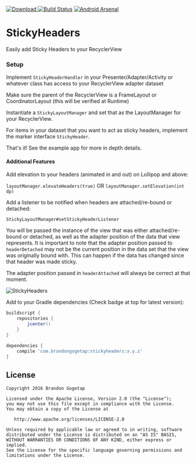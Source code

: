 [ ![Download](https://api.bintray.com/packages/bgogetap/android/StickyHeaders/images/download.svg) ](https://bintray.com/bgogetap/android/StickyHeaders/_latestVersion) [![Build Status](https://travis-ci.org/bgogetap/StickyHeaders.svg?branch=tests)](https://travis-ci.org/bgogetap/StickyHeaders)
[![Android Arsenal](https://img.shields.io/badge/Android%20Arsenal-StickyHeaders-brightgreen.svg?style=flat)](http://android-arsenal.com/details/1/3922)
# StickyHeaders
Easily add Sticky Headers to your RecyclerView

### Setup
Implement `StickyHeaderHandler` in your Presenter/Adapter/Activity or whatever class has access to your RecyclerView adapter dataset

Make sure the parent of the RecyclerView is a FrameLayout or CoordinatorLayout (this will be verified at Runtime)

Instantiate a `StickyLayoutManager` and set that as the LayoutManager for your RecyclerView.

For items in your dataset that you want to act as sticky headers, implement the marker interface `StickyHeader`.

That's it! See the example app for more in depth details.

#### Additional Features
Add elevation to your headers (animated in and out) on Lollipop and above:

`layoutManager.elevateHeaders(true)` OR `layoutManager.setElevation(int dp)`

Add a listener to be notified when headers are attached/re-bound or detached:

`StickyLayoutManager#setStickyHeaderListener`

You will be passed the instance of the view that was either attached/re-bound or detached, as well as the adapter position of the data that view represents. It is important to note that the adapter position passed to `headerDetached` may not be the current position in the data set that the view was originally bound with. This can happen if the data has changed since that header was made sticky.

The adapter position passed in `headerAttached` will always be correct at that moment.

![StickyHeaders](art/demo-padding.gif)

Add to your Gradle dependencies (Check badge at top for latest version):


```groovy
buildscript {
    repositories {
        jcenter()
    }
}

dependencies {
    compile 'com.brandongogetap:stickyheaders:x.y.z'
}
```

License
-------

    Copyright 2016 Brandon Gogetap

    Licensed under the Apache License, Version 2.0 (the "License");
    you may not use this file except in compliance with the License.
    You may obtain a copy of the License at

       http://www.apache.org/licenses/LICENSE-2.0

    Unless required by applicable law or agreed to in writing, software
    distributed under the License is distributed on an "AS IS" BASIS,
    WITHOUT WARRANTIES OR CONDITIONS OF ANY KIND, either express or implied.
    See the License for the specific language governing permissions and
    limitations under the License.
